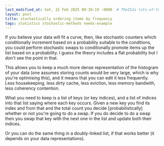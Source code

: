 ```yaml
---
last_modified_at: Sat, 15 Feb 2025 00:38:19 -0800  # 79e252a lots-of-tagging-work
layout: post
title: stochastically ordering items by frequency
tags: statistics stochastic-methods needs-example
---
```


If you believe your data will fit a curve, then, like stochastic
counters which conditionally increment based on a probability
suitable to the conditions, you could perform stochastic swaps to
conditionally promote items up the list based on a probability.
I guess the theory includes a flat probability but I don't see
the point in that.

This allows you to keep a much more dense representation of the
histogram of your data (one assumes storing counts would be very
large, which is why you're optimising this), and it means that
you can edit it less frequently.  Less housekeeping, less dirty
cache, less eviction, less memory bandwith, less coherency
contention.

What you need to keep is a list of keys (or key indices), and a
list of indices into that list saying where each key occurs.
Given a new key you find its index and from that and the total
count you decide [probabilistically] whether or not you're going
to do a swap.  If you do decide to do a swap then you swap
that key with the next one in the list and update both their
indices.

Or you can do the same thing in a doubly-linked list, if that
works better (it depends on your data representations).
